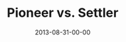 ---
layout: message
category: message
series: "Go Forth"
title: "Pioneer vs. Settler"
date: 2013-08-31-00-00
message_id: 809
audio: "http://s3.amazonaws.com/crossroads-media/messages/audio/go_forth_02.mp3"
audio-duration: "40:59"
program: "http://s3.amazonaws.com/crossroads-media/documents/08_31-9_1_13Program_LO.pdf"
description: "Chuck Mingo talks about how a good team needs both pioneers and settlers."
video: "http://s3.amazonaws.com/crossroads-media/messages/video/go_forth_02.mp4"
video-duration: "41:04"
yt-embed-url: "//www.youtube.com/embed/eEckHfvqSDQ"
video-image: "http://s3.amazonaws.com/crossroads-media/images/go_forth_02_still.jpg"
tag: 
 - mingo
 - crossroads-church
 - chuck-mingo
 - program
explicit: false
---